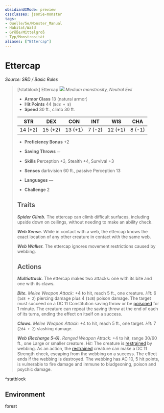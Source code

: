 ```yaml
---
obsidianUIMode: preview
cssclasses: json5e-monster
tags:
- Quelle/5e/Monster_Manual
- Habitat/Wald
- Größe/Mittelgroß
- Typ/Monstrosität
aliases: ["Ettercap"]
---
```

# Ettercap
*Source: SRD / Basic Rules*  

> [!statblock] Ettercap
> ![](compendium/bestiary/monstrosity/token/ettercap.png#token)
> *Medium monstrosity, Neutral Evil*
> 
> - **Armor Class** 13  (natural armor)
> - **Hit Points** 44 (`8d8 + 8`)
> - **Speed** 30 ft., climb 30 ft.
> 
> |STR|DEX|CON|INT|WIS|CHA|
> |:---:|:---:|:---:|:---:|:---:|:---:|
> |14 (+2)|15 (+2)|13 (+1)| 7 (-2)|12 (+1)| 8 (-1)|
> 
> - **Proficiency Bonus** +2
> - **Saving Throws** ⏤
> - **Skills** Perception +3, Stealth +4, Survival +3
> - **Senses** darkvision 60 ft., passive Perception 13
> 
> - **Languages** —
> - **Challenge** 2
> 
> ## Traits
> 
> ***Spider Climb.*** The ettercap can climb difficult surfaces, including upside down on ceilings, without needing to make an ability check.
> 
> ***Web Sense.*** While in contact with a web, the ettercap knows the exact location of any other creature in contact with the same web.
> 
> ***Web Walker.*** The ettercap ignores movement restrictions caused by webbing.
> 
> ## Actions
> 
> ***Multiattack.*** The ettercap makes two attacks: one with its bite and one with its claws.
> 
> ***Bite.*** *Melee Weapon Attack:* +4 to hit, reach 5 ft., one creature. *Hit:* 6 (`1d8 + 2`) piercing damage plus 4 (`1d8`) poison damage. The target must succeed on a DC 11 Constitution saving throw or be [poisoned](rules/conditions.md#poisoned) for 1 minute. The creature can repeat the saving throw at the end of each of its turns, ending the effect on itself on a success.
> 
> ***Claws.*** *Melee Weapon Attack:* +4 to hit, reach 5 ft., one target. *Hit:* 7 (`2d4 + 2`) slashing damage.
> 
> ***Web (Recharge 5-6).*** *Ranged Weapon Attack:* +4 to hit, range 30/60 ft., one Large or smaller creature. *Hit:* The creature is [restrained](rules/conditions.md#restrained) by webbing. As an action, the [restrained](rules/conditions.md#restrained) creature can make a DC 11 Strength check, escaping from the webbing on a success. The effect ends if the webbing is destroyed. The webbing has AC 10, 5 hit points, is vulnerable to fire damage and immune to bludgeoning, poison and psychic damage.
^statblock

## Environment

forest